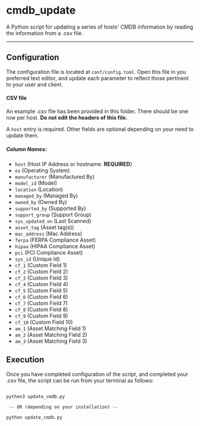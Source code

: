 # cmdb_update
A Python script for updating a series of hosts' CMDB information by reading the information from a .csv file.

----

## Configuration
The configuration file is located at `conf/config.toml`. Open this file
in you preferred text editor, and update each parameter to reflect those
pertinent to your user and client.


#### CSV file
An example .csv file has been provided in this folder. There should be one row per host. __Do not edit the headers of this file.__

A `host` entry is required.  Other fields are optional depending on your need to update them.

##### Column Names:
 * `host` (Host IP Address or hostname. __REQUIRED__)
 * `os` (Operating System)
 * `manufacturer` (Manufactured By)
 * `model_id` (Model)
 * `location` (Location)
 * `managed_by` (Managed By)
 * `owned_by` (Owned By)
 * `supported_by` (Supported By)
 * `support_group` (Support Group)
 * `sys_updated_on` (Last Scanned)
 * `asset_tag` (Asset tag(s))
 * `mac_address` (Mac Address)
 * `ferpa` (FERPA Compliance Asset)
 * `hipaa` (HIPAA Compliance Asset)
 * `pci` (PCI Compliance Asset)
 * `sys_id` (Unique Id)
 * `cf_1` (Custom Field 1)
 * `cf_2` (Custom Field 2)
 * `cf_3` (Custom Field 3)
 * `cf_4` (Custom Field 4)
 * `cf_5` (Custom Field 5)
 * `cf_6` (Custom Field 6)
 * `cf_7` (Custom Field 7)
 * `cf_8` (Custom Field 8)
 * `cf_9` (Custom Field 9)
 * `cf_10` (Custom Field 10)
 * `am_1`  (Asset Matching Field 1)
 * `am_2`  (Asset Matching Field 2)
 * `am_3`  (Asset Matching Field 3)

## Execution
Once you have completed configuration of the script, and completed your .csv file, the script can be run from your
terminal as follows:

```commandline

python3 update_cmdb.py

 -- OR (depending on your installation) --

python update_cmdb.py

```